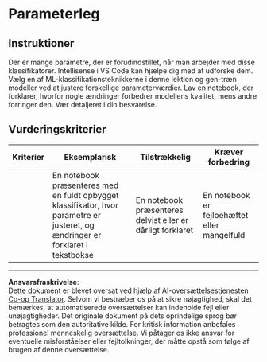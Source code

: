 <!--
CO_OP_TRANSLATOR_METADATA:
{
  "original_hash": "58dfdaf79fb73f7d34b22bdbacf57329",
  "translation_date": "2025-09-05T00:51:16+00:00",
  "source_file": "4-Classification/3-Classifiers-2/assignment.md",
  "language_code": "da"
}
-->
# Parameterleg

## Instruktioner

Der er mange parametre, der er forudindstillet, når man arbejder med disse klassifikatorer. Intellisense i VS Code kan hjælpe dig med at udforske dem. Vælg en af ML-klassifikationsteknikkerne i denne lektion og gen-træn modeller ved at justere forskellige parameterværdier. Lav en notebook, der forklarer, hvorfor nogle ændringer forbedrer modellens kvalitet, mens andre forringer den. Vær detaljeret i din besvarelse.

## Vurderingskriterier

| Kriterier | Eksemplarisk                                                                                                         | Tilstrækkelig                                         | Kræver forbedring            |
| --------- | -------------------------------------------------------------------------------------------------------------------- | ---------------------------------------------------- | ---------------------------- |
|           | En notebook præsenteres med en fuldt opbygget klassifikator, hvor parametre er justeret, og ændringer er forklaret i tekstbokse | En notebook præsenteres delvist eller er dårligt forklaret | En notebook er fejlbehæftet eller mangelfuld |

---

**Ansvarsfraskrivelse**:  
Dette dokument er blevet oversat ved hjælp af AI-oversættelsestjenesten [Co-op Translator](https://github.com/Azure/co-op-translator). Selvom vi bestræber os på at sikre nøjagtighed, skal det bemærkes, at automatiserede oversættelser kan indeholde fejl eller unøjagtigheder. Det originale dokument på dets oprindelige sprog bør betragtes som den autoritative kilde. For kritisk information anbefales professionel menneskelig oversættelse. Vi påtager os ikke ansvar for eventuelle misforståelser eller fejltolkninger, der måtte opstå som følge af brugen af denne oversættelse.